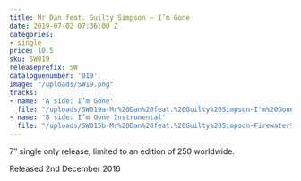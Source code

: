 ```yaml
---
title: Mr Dan feat. Guilty Simpson – I’m Gone
date: 2019-07-02 07:36:00 Z
categories:
- single
price: 10.5
sku: SW019
releaseprefix: SW
cataloguenumber: '019'
image: "/uploads/SW19.png"
tracks:
- name: 'A side: I’m Gone'
  file: "/uploads/SW019a-Mr%20Dan%20feat.%20Guilty%20Simpson-I'm%20Gone.mp3"
- name: 'B side: I’m Gone Instrumental'
  file: "/uploads/SW015b-Mr%20Dan%20feat.%20Guilty%20Simpson-Firewater%20instrumental.mp3"
---
```


7″ single only release, limited to an edition of 250 worldwide.

Released 2nd December 2016